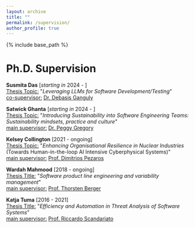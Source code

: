 ```yaml
---
layout: archive
title: ""
permalink: /supervision/
author_profile: true
---
```

{% include base_path %}

Ph.D. Supervision
======

**Susmita Das** [*starting in* 2024 - ]   
<ins>Thesis Topic:</ins> "*Leveraging LLMs for Software Development/Testing*" <br>
<ins>co-supervisor:</ins>  <a href = "https://gdebasis.github.io/"> Dr. Debasis Ganguly </a> 

**Satwick Ghanta** [*starting in* 2024 - ]   
<ins>Thesis Topic:</ins> "*Introducing Sustainability into Software Engineering Teams: Sustainability mindsets, practice and culture*"<br>
<ins> main supervisor:</ins>  <a href = "https://www.gla.ac.uk/schools/computing/staff/peggygregory/"> Dr. Peggy Gregory </a> 
    
**Kelsey Collington** [2021 - ongoing]  
<ins>Thesis Topic:</ins> "*Enhancing Organisational Resilience in Nuclear Industries* (Towards Human-in-the-loop AI Intensive Cyberphysical Systems)"<br>
<ins> main supervisor:</ins> <a href = "https://www.gla.ac.uk/schools/computing/staff/dimitriospezaros/"> Prof. Dimitrios Pezaros</a> 

**Wardah Mahmood** [2018 - ongoing]  
<ins>Thesis Title:</ins>  "*Software product line engineering and variability management*" <br>
<ins> main supervisor:</ins> <a href = "https://se.ruhr-uni-bochum.de/thorsten-berger/"> Prof. Thorsten Berger </a>
 
**Katja Tuma** [2016 - 2021]  <br>
<ins>Thesis Title:</ins>  "*Efficiency and Automation in Threat Analysis of Software Systems*" <br>
<ins> main supervisor:</ins> <a href = "https://scandariato.org/"> Prof. Riccardo Scandariato </a>
